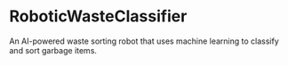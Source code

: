 # RoboticWasteClassifier
An AI-powered waste sorting robot that uses machine learning to classify and sort garbage items.
